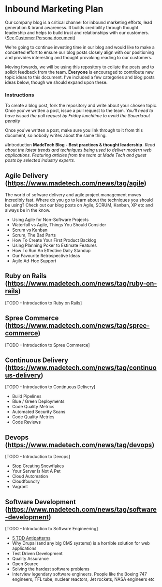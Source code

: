 # Inbound Marketing Plan

Our company blog is a critical channel for inbound marketing efforts, lead generation & brand awareness. It builds credibility through thought leadership and helps to build trust and relationships with our customers. ([See Customer Persona document](https://docs.google.com/a/maine-associates.com/document/d/1S0VF2oMMGqyHByisSmGDMGpZgTUcuh-38J9rg6GpcEQ/edit?usp=sharing))

We're going to continue investing time in our blog and would like to make a concerted effort to ensure our blog posts closely align with our positioning and provides interesting and thought provoking reading to our customers.

Moving fowards, we will be using this repository to collate the posts and to solicit feedback from the team. **Everyone** is encouraged to contribute new topic ideas to this document. I've included a few categories and blog posts ideas below, though we should expand upon these.

### Instructions
To create a blog post, fork the repository and write about your chosen topic. Once you've written a post, issue a pull request to the team. *You'll need to have issued the pull request by Friday lunchtime to avoid the Sauerkraut penalty*

Once you've written a post, make sure you link through to it from this document, so nobody writes about the same thing.

#Introduction
**MadeTech Blog - Best practices & thought leadership.** *Read about the latest trends and techniques being used to deliver modern web applications. Featuring articles from the team at Made Tech and guest posts by selected industry experts.*

## Agile Delivery (https://www.madetech.com/news/tag/agile)
The world of sofware delivery and agile project management moves incredibly fast. Where do you go to learn about the techniques you should be using? Check out our blog posts on Agile, SCRUM, Kanban, XP etc and always be in the know.

* Using Agile for Non-Software Projects
* Waterfall vs Agile, Things You Should Consider
* Scrum vs Kanban
* Scrum, The Bad Parts
* How To Create Your First Product Backlog
* Using Planning Poker to Estimate Features
* How To Run An Effective Daily Standup
* Our Favourite Retrospective Ideas
* Agile Ad-Hoc Support

## Ruby on Rails (https://www.madetech.com/news/tag/ruby-on-rails)
[TODO - Introduction to Ruby on Rails]

## Spree Commerce (https://www.madetech.com/news/tag/spree-commerce)
[TODO - Introduction to Spree Commerce]

## Continuous Delivery (https://www.madetech.com/news/tag/continuous-delivery)
[TODO - Introduction to Continuous Delivery]

* Build Pipelines
* Blue / Green Deployments
* Code Quality Metrics
* Automated Security Scans
* Code Quality Metrics
* Code Reviews

## Devops (https://www.madetech.com/news/tag/devops)
[TODO - Introduction to Devops]

* Stop Creating Snowflakes
* Your Server Is Not A Pet
* Cloud Automation
* Cloudfoundry
* Vagrant

## Software Development (https://www.madetech.com/news/tag/software-development)
[TODO - Introduction to Software Engineering]

* [5 TDD Antipatterns](published/5_tdd_antipaterns.md)
* Why Drupal (and any big CMS systems) is a horrible solution for web applications
* Test Driven Development
* Quality Assurance
* Open Source
* Solving the hardest software problems
* Interview legendary software engineers. People like the Boeing 747 engineers, TFL tube, nuclear reactors, Jet rockets, NASA engineers etc